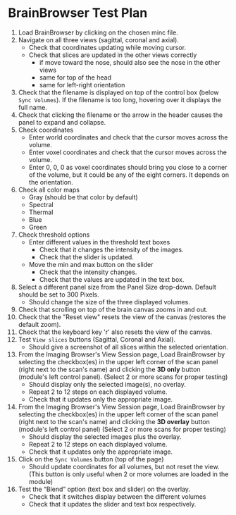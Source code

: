 # BrainBrowser Test Plan

1. Load BrainBrowser by clicking on the chosen minc file.
2. Navigate on all three views (sagittal, coronal and axial). 
    - Check that coordinates updating while moving cursor.
    - Check that slices are updated in the other views correctly
        - if move toward the nose, should also see the nose in the other views
        - same for top of the head
        - same for left-right orientation
3. Check that the filename is displayed on top of the control box (below 
`Sync Volumes`). If the filename is too long, hovering over it displays the full name.
4. Check that clicking the filename or the arrow in the header causes the panel to 
expand and collapse.
5. Check coordinates
    - Enter world coordinates and check that the cursor moves across the volume.
    - Enter voxel coordinates and check that the cursor moves across the volume.
    - Enter 0, 0, 0 as voxel coordinates should bring you close to a corner of the 
    volume, but it could be any of the eight corners. It depends on the orientation.
6. Check all color maps
    - Gray (should be that color by default)
    - Spectral
    - Thermal
    - Blue
    - Green
7. Check threshold options
    - Enter different values in the threshold text boxes
        - Check that it changes the intensity of the images.
        - Check that the slider is updated.
    - Move the min and max button on the slider
        - Check that the intensity changes.
        - Check that the values are updated in the text box.
8. Select a different panel size from the Panel Size drop-down. Default should be 
set to 300 Pixels.
    - Should change the size of the three displayed volumes.
9. Check that scrolling on top of the brain canvas zooms in and out.    
10. Check that the "Reset view" resets the view of the canvas (restores the default zoom). 
11. Check that the keyboard key 'r' also resets the view of the canvas. 
12. Test `View slices` buttons (Sagittal, Coronal and Axial).
    - Should give a screenshot of all slices within the selected orientation.    
13. From the Imaging Browser's View Session page, Load BrainBrowser by selecting the 
checkbox(es) in the upper left corner of the scan panel (right next to the scan's name) 
and clicking the **3D only** button (module's left control panel). 
(Select 2 or more scans for proper testing) 
    - Should display only the selected image(s), no overlay.
    - Repeat 2 to 12 steps on each displayed volume.
    - Check that it updates only the appropriate image.
14. From the Imaging Browser's View Session page, Load BrainBrowser by selecting the 
checkbox(es) in the upper left corner of the scan panel (right next to the scan's name) 
and clicking the **3D overlay** button (module's left control panel)
(Select 2 or more scans for proper testing)
    - Should display the selected images plus the overlay.
    - Repeat 2 to 12 steps on each displayed volume.
    - Check that it updates only the appropriate image.
15. Click on the `Sync Volumes` button (top of the page)
    - Should update coordinates for all volumes, but not reset the view. (This button 
    is only useful when 2 or more volumes are loaded in the module)
16. Test the “Blend” option (text box and slider) on the overlay.
    - Check that it switches display between the different volumes
    - Check that it updates the slider and text box respectively.
